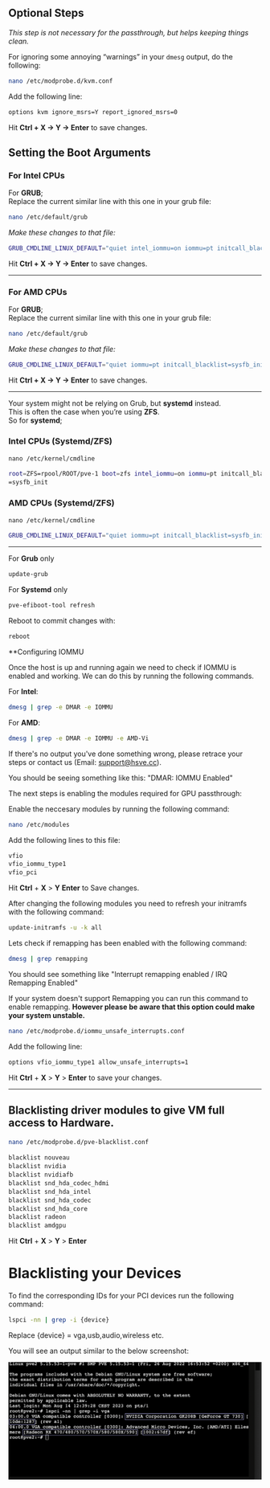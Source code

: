## Optional Steps

_This step is not necessary for the passthrough, but helps keeping things clean._

For ignoring some annoying “warnings” in your `dmesg` output, do the following:

```bash
nano /etc/modprobe.d/kvm.conf
```

Add the following line:

```bash
options kvm ignore_msrs=Y report_ignored_msrs=0
```

Hit **Ctrl + X → Y → Enter** to save changes.

## Setting the Boot Arguments

### For **Intel** CPUs

For **GRUB**;  
Replace the current similar line with this one in your grub file:

```bash
nano /etc/default/grub
```

_Make these changes to that file:_

```bash
GRUB_CMDLINE_LINUX_DEFAULT="quiet intel_iommu=on iommu=pt initcall_blacklist=sysfb_init"
```

Hit **Ctrl + X → Y → Enter** to save changes.

---

### For **AMD** CPUs

For **GRUB**;  
Replace the current similar line with this one in your grub file:

```bash
nano /etc/default/grub
```

_Make these changes to that file:_

```bash
GRUB_CMDLINE_LINUX_DEFAULT="quiet iommu=pt initcall_blacklist=sysfb_init"
```

Hit **Ctrl + X → Y → Enter** to save changes.

---

Your system might not be relying on Grub, but **systemd** instead.  
This is often the case when you’re using **ZFS**.  
So for **systemd**;

### Intel CPUs (Systemd/ZFS)

```
nano /etc/kernel/cmdline
```

```bash
root=ZFS=rpool/ROOT/pve-1 boot=zfs intel_iommu=on iommu=pt initcall_blacklist
=sysfb_init
```

### AMD CPUs (Systemd/ZFS)

```
nano /etc/kernel/cmdline
```

```bash
GRUB_CMDLINE_LINUX_DEFAULT="quiet iommu=pt initcall_blacklist=sysfb_init"
```

---

For **Grub** only

```bash
update-grub
```

For **Systemd** only

```bash
pve-efiboot-tool refresh
```

Reboot to commit changes with:

```bash
reboot
```

**Configuring IOMMU

Once the host is up and running again we need to check if IOMMU is enabled and working. We can do this by running the following commands.

For **Intel**:

```bash
dmesg | grep -e DMAR -e IOMMU
```

For **AMD**:
```bash
dmesg | grep -e DMAR -e IOMMU -e AMD-Vi
```

If there's no output you've done something wrong, please retrace your steps or contact us (Email: support@hsve.cc).

You should be seeing something like this:
"DMAR: IOMMU Enabled"

The next steps is enabling the modules required for GPU passthrough:

Enable the neccesary modules by running the following command:

```bash
nano /etc/modules
```
Add the following lines to this file:
```bash
vfio
vfio_iommu_type1
vfio_pci
```
Hit **Ctrl** + **X** > **Y** **Enter** to Save changes.

After changing the following modules you need to refresh your initramfs with the following command:
```bash
update-initramfs -u -k all
```

Lets check if remapping has been enabled with the following command:
```bash
dmesg | grep remapping
```
You should see something like "Interrupt remapping enabled / IRQ Remapping Enabled"

If your system doesn't support Remapping you can run this command to enable remapping. **However please be aware that this option could make your system unstable.**

```bash
nano /etc/modprobe.d/iommu_unsafe_interrupts.conf
```
Add the following line:
```bash
options vfio_iommu_type1 allow_unsafe_interrupts=1
```
Hit **Ctrl** + **X** > **Y** > **Enter** to save your changes.

---

## Blacklisting driver modules to give VM full access to Hardware.
```bash
nano /etc/modprobe.d/pve-blacklist.conf 
```
```bash
blacklist nouveau
blacklist nvidia
blacklist nvidiafb
blacklist snd_hda_codec_hdmi
blacklist snd_hda_intel
blacklist snd_hda_codec
blacklist snd_hda_core
blacklist radeon
blacklist amdgpu
```
Hit **Ctrl** + **X** > **Y** > **Enter**

# Blacklisting your Devices
To find the corresponding IDs for your PCI devices run the following command:
```bash
lspci -nn | grep -i {device}
```
Replace {device} = vga,usb,audio,wireless etc.

You will see an output similar to the below screenshot:

![Screenshot of output- lspci command](<Screenshot 2025-06-25 121951.png>)